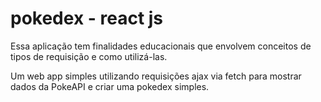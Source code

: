 # pokedex - react js
<p>Essa aplicação tem finalidades educacionais que envolvem conceitos de tipos de requisição e como utilizá-las.</p>
<p>Um web app simples utilizando requisições ajax via fetch para mostrar dados da PokeAPI e criar uma pokedex simples. </p>

